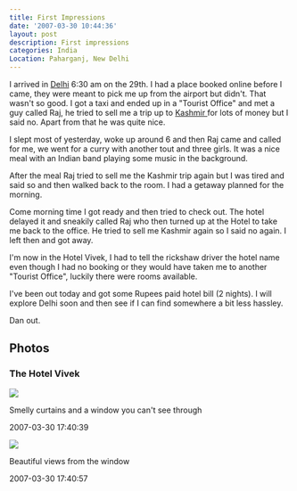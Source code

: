 ```yaml
---
title: First Impressions
date: '2007-03-30 10:44:36'
layout: post
description: First impressions
categories: India
Location: Paharganj, New Delhi
---
```


I arrived in [Delhi][1] 6:30 am on the 29th. I had a place booked online before I came, they were meant to pick me up from the airport but didn't. That wasn't so good. I got a taxi and ended up in a "Tourist Office" and met a guy called Raj, he tried to sell me a trip up to [Kashmir ][2]for lots of money but I said no. Apart from that he was quite nice.

I slept most of yesterday, woke up around 6 and then Raj came and called for me, we went for a curry with another tout and three girls. It was a nice meal with an Indian band playing some music in the background.

After the meal Raj tried to sell me the Kashmir trip again but I was tired and said so and then walked back to the room. I had a getaway planned for the morning.

Come morning time I got ready and then tried to check out. The hotel delayed it and sneakily called Raj who then turned up at the Hotel to take me back to the office. He tried to sell me Kashmir again so I said no again. I left then and got away.

I'm now in the Hotel Vivek, I had to tell the rickshaw driver the hotel name even though I had no booking or they would have taken me to another "Tourist Office", luckily there were rooms available.

I've been out today and got some Rupees paid hotel bill (2 nights). I will explore Delhi soon and then see if I can find somewhere a bit less hassley.

Dan out.


## Photos
### The Hotel Vivek

[![](http://dl.dropbox.com/u/16860185/travelpics/tn/20070330-174039.JPG)][3]

Smelly curtains and a window you can't see through

2007-03-30 17:40:39

[![](http://dl.dropbox.com/u/16860185/travelpics/tn/20070330-174057.JPG)][4]

Beautiful views from the window

2007-03-30 17:40:57


 [1]: http://en.wikipedia.org/wiki/Delhi
 [2]: http://en.wikipedia.org/wiki/Kashmir
 [3]: http://dl.dropbox.com/u/16860185/travelpics/20070330-174039.JPG
 [4]: http://dl.dropbox.com/u/16860185/travelpics/20070330-174057.JPG
